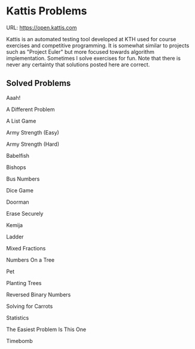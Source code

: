 Kattis Problems
============
URL: https://open.kattis.com

Kattis is an automated testing tool developed at KTH used for course exercises and competitive programming. It is somewhat similar to projects such as "Project Euler" but more focused towards algorithm implementation. Sometimes I solve exercises for fun. Note that there is never any certainty that solutions posted here are correct.

Solved Problems
----
Aaah!

A Different Problem

A List Game

Army Strength (Easy)

Army Strength (Hard)

Babelfish

Bishops

Bus Numbers

Dice Game

Doorman

Erase Securely

Kemija

Ladder

Mixed Fractions

Numbers On a Tree

Pet

Planting Trees

Reversed Binary Numbers

Solving for Carrots

Statistics

The Easiest Problem Is This One

Timebomb

